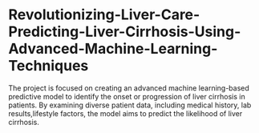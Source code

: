 # Revolutionizing-Liver-Care-Predicting-Liver-Cirrhosis-Using-Advanced-Machine-Learning-Techniques
The project is focused on creating an advanced machine learning-based predictive model to identify the onset or progression of liver cirrhosis in patients.  By examining diverse patient data, including medical history, lab results,lifestyle factors, the model aims to predict the likelihood of liver cirrhosis. 
